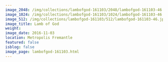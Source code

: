 ```yaml
---
image_2048: /img/collections/lambofgod-161103/2048/lambofgod-161103-46.jpg
image_1024: /img/collections/lambofgod-161103/1024/lambofgod-161103-46.jpg
image_512: /img/collections/lambofgod-161103/512/lambofgod-161103-46.jpg
image_title: Lamb of God
weight: 
image_date: 2016-11-03
location: Metropolis Fremantle
featured: false
isblog: false
image_page: lambofgod-161103.html
---
```


